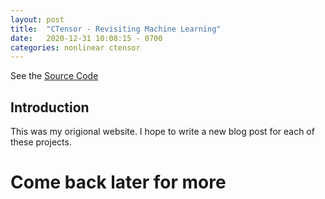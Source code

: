 ```yaml
---
layout: post
title:  "CTensor - Revisiting Machine Learning"
date:   2020-12-31 10:08:15 - 0700
categories: nonlinear ctensor
---
```


See the [Source Code](https://github.com/tlincke125/cTensor)

<script type="text/x-mathjax-config">
MathJax.Hub.Config({
  tex2jax: {
    inlineMath: [['$','$'], ['\\(','\\)']],
    processEscapes: true
  }
});
</script>
<script src="https://cdnjs.cloudflare.com/ajax/libs/mathjax/2.7.0/MathJax.js?config=TeX-AMS-MML_HTMLorMML" type="text/javascript"></script>

## Introduction
This was my origional website. I hope to write a new blog post for each of these projects.




# Come back later for more



